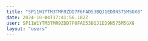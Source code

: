 ```yaml
---
title: "SP11W1YTM3TMR9ZDD7F6FAD53BQJ1ED9N575M5GX8"
date: 2024-10-04T17:41:56.182Z
user: SP11W1YTM3TMR9ZDD7F6FAD53BQJ1ED9N575M5GX8
layout: "users"
---
```

    